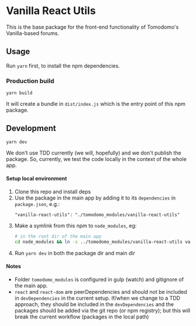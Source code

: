 # Vanilla React Utils

This is the base package for the front-end functionality of Tomodomo's
Vanilla-based forums.

## Usage
Run `yarn` first, to install the npm dependencies.

### Production build
```
yarn build
```
It will create a bundle in `dist/index.js` which is the entry point of this npm package.

## Development
```
yarn dev
```
We don't use TDD currently (we will, hopefully) and we don't publish the package.
So, currently, we test the code locally in the context of the whole app.

#### Setup local environment
1. Clone this repo and install deps
1. Use the package in the main app by adding it to its `dependencies` in `package.json`, e.g.:
    ```
    "vanilla-react-utils": "./tomodomo_modules/vanilla-react-utils"
    ```
1. Make a symlink from this npm to `node_modules`, eg:
    ```bash
    # in the root dir of the main app
    cd node_modules && ln -s ../tomodomo_modules/vanilla-react-utils vanilla-react-utils
    ```
1. Run `yarn dev` in both the package dir and main dir

#### Notes
* Folder `tomodomo_modules` is configured in gulp (watch) and gitignore of the main app.
* `react` and `react-dom` are peerDependencies and should not be included in `devDependencies`
in the current setup.
If/when we change to a TDD approach, they should be included in the `devDependencies`
and the packages should be added via the git repo (or npm registry);
but this will break the current workflow (packages in the local path)

